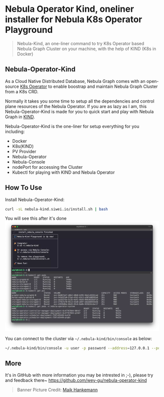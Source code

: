 # Nebula Operator Kind, oneliner installer for Nebula K8s Operator Playground 


> Nebula-Kind, an one-liner command to try K8s Operator based Nebula Graph Cluster on your machine, with the help of KIND (K8s in Docker)

<!--more-->

## Nebula-Operator-Kind

As a Cloud Native Distributed Database, Nebula Graph comes with an open-source [K8s Operator](https://github.com/vesoft-inc/nebula-operator) to enable boostrap and maintain Nebula Graph Cluster from a K8s CRD.

Normally it takes you some time to setup all the dependencies and control plane resources of the Nebula Operator. If you are as lazy as I am, this Nebula-Operator-Kind is made for you to quick start and play with Nebula Graph in [KIND](https://kind.sigs.k8s.io/).

Nebula-Operator-Kind is the one-liner for setup everything for you including:
- Docker
- K8s(KIND)
- PV Provider
- Nebula-Operator
- Nebula-Console
- nodePort for accessing the Cluster
- Kubectl for playing with KIND and Nebula Operator

## How To Use
Install Nebula-Operator-Kind:
```bash
curl -sL nebula-kind.siwei.io/install.sh | bash
```
You will see this after it's done
![install_success](./install_success.webp)

You can connect to the cluster via `~/.nebula-kind/bin/console` as below:
```bash
~/.nebula-kind/bin/console -u user -p password --address=127.0.0.1 --port=30000
```

## More

It's in GitHub with more information you may be intrested in ;-), please try and feedback there~
https://github.com/wey-gu/nebula-operator-kind


> Banner Picture Credit: [Maik Hankemann](https://unsplash.com/photos/a4Gz2DD4dX0) 

